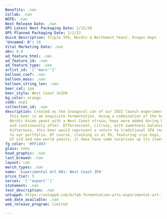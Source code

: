 ```yaml
---
Benefits: .nan
Collab: .nan
NOTE: .nan
Next Release Date: .nan
OPS Latest Next Packaging Date: 1/15/20
OPS Planned Packaging Date: 1/1/22
Quick Description: Triple IPA, Nordic & Northwest Yeast. Oregon Hops
'Unnamed: 0': 16
Vital Marketing Date: .nan
abv: 9.0
ad_feature_html: .nan
ad_feature_id: .nan
ad_feature_type: .nan
artist_id: '[''mars'']'
balloon_coef: .nan
balloon_mass: .nan
balloon_string_len: .nan
beer_cat: ipa
beer_style: West Coast 3xIPA
bg_color: orange
code: exp1
collection_id: .nan
description: Created as the inaugural can of our 2022 launch experimental series,
  this beer is an exquisite fermentation. Using a combination of the hot-fermenting
  Nordic Kviek yeast with a West Coast strain, hops were added during high fermentation
  and continuously after. Effervescent, citrusy, with sweetness balanced by assertive
  bitterness, this beer would represent a return to traditional IPA roots if added
  to our portfolio. Of course, clocking in at 9%, featuring cryo hops, and a collaboration
  of old and new world yeasts, it does have some surprises up its sleeve.
fg_color: '#FF1493'
glass: teku
head_graphic: .nan
last_brewed: .nan
layout: can
merch_types: .nan
name: 'Experimental Art 001: West Coast IPA'
price_tier: 5
series: '[''expart'']'
statement: .nan
text_description: .nan
untappd: https://untappd.com/b/fab-fermentation-arts-experimental-art-1-west-coast-ipa/4687638
web_date_available: .nan
web_release_program: limited

---
```

